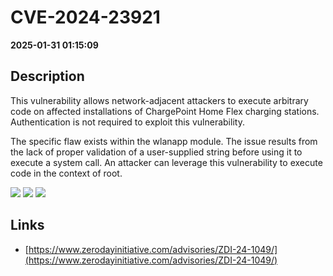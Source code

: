 # CVE-2024-23921

**2025-01-31 01:15:09**

## Description
This vulnerability allows network-adjacent attackers to execute arbitrary code on affected installations of ChargePoint Home Flex charging stations. Authentication is not required to exploit this vulnerability.

The specific flaw exists within the wlanapp module. The issue results from the lack of proper validation of a user-supplied string before using it to execute a system call. An attacker can leverage this vulnerability to execute code in the context of root.

![](https://img.shields.io/static/v1?label=Score&message=8.8&color=red)
![](https://img.shields.io/static/v1?label=Severity&message=HIGH&color=red)
![](https://img.shields.io/static/v1?label=CWE&message=Auth&color=green)

## Links
- [https://www.zerodayinitiative.com/advisories/ZDI-24-1049/](https://www.zerodayinitiative.com/advisories/ZDI-24-1049/)
